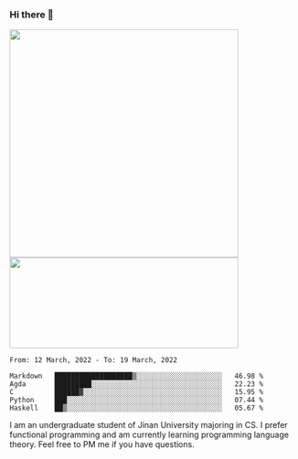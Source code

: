 ### Hi there 👋

<!--
**pe200012/pe200012** is a ✨ _special_ ✨ repository because its `README.md` (this file) appears on your GitHub profile.

Here are some ideas to get you started:

- 🔭 I’m currently working on ...
- 🌱 I’m currently learning ...
- 👯 I’m looking to collaborate on ...
- 🤔 I’m looking for help with ...
- 💬 Ask me about ...
- 📫 How to reach me: ...
- 😄 Pronouns: ...
- ⚡ Fun fact: ...
-->
<p>
    <img width="400em" src="https://github-readme-stats.vercel.app/api?username=pe200012&show_icons=true&icon_color=f44336&title_color=757de8">
    <img width="400em" height="159em" src="https://github-readme-stats.vercel.app/api/top-langs/?username=pe200012&hide=html,cmake,css&title_color=757de8&layout=compact">
</p>

<!--START_SECTION:waka-->
```text
From: 12 March, 2022 - To: 19 March, 2022

Markdown   ███████████████████▒░░░░░░░░░░░░░░░░░░░░░   46.98 % 
Agda       █████████░░░░░░░░░░░░░░░░░░░░░░░░░░░░░░░░   22.23 % 
C          ██████▓░░░░░░░░░░░░░░░░░░░░░░░░░░░░░░░░░░   15.95 % 
Python     ███░░░░░░░░░░░░░░░░░░░░░░░░░░░░░░░░░░░░░░   07.44 % 
Haskell    ██▒░░░░░░░░░░░░░░░░░░░░░░░░░░░░░░░░░░░░░░   05.67 % 
```
<!--END_SECTION:waka-->

I am an undergraduate student of Jinan University majoring in CS. I prefer functional programming and am currently learning programming language theory. Feel free to PM me if you have questions.
